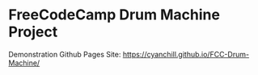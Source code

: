 # FreeCodeCamp Drum Machine Project

Demonstration Github Pages Site: https://cyanchill.github.io/FCC-Drum-Machine/
